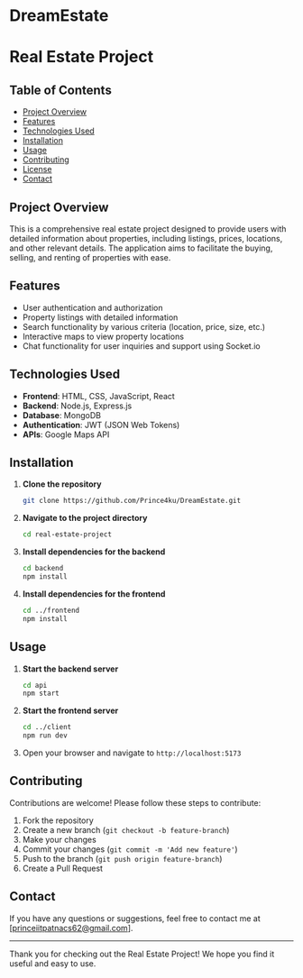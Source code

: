 # DreamEstate
# Real Estate Project

## Table of Contents
- [Project Overview](#project-overview)
- [Features](#features)
- [Technologies Used](#technologies-used)
- [Installation](#installation)
- [Usage](#usage)
- [Contributing](#contributing)
- [License](#license)
- [Contact](#contact)

## Project Overview
This is a comprehensive real estate project designed to provide users with detailed information about properties, including listings, prices, locations, and other relevant details. The application aims to facilitate the buying, selling, and renting of properties with ease.

## Features
- User authentication and authorization
- Property listings with detailed information
- Search functionality by various criteria (location, price, size, etc.)
- Interactive maps to view property locations
- Chat functionality for user inquiries and support using Socket.io


## Technologies Used
- **Frontend**: HTML, CSS, JavaScript, React
- **Backend**: Node.js, Express.js
- **Database**: MongoDB
- **Authentication**: JWT (JSON Web Tokens)
- **APIs**: Google Maps API

## Installation
1. **Clone the repository**
    ```bash
    git clone https://github.com/Prince4ku/DreamEstate.git
    ```
2. **Navigate to the project directory**
    ```bash
    cd real-estate-project
    ```
3. **Install dependencies for the backend**
    ```bash
    cd backend
    npm install
    ```
4. **Install dependencies for the frontend**
    ```bash
    cd ../frontend
    npm install
    ```

## Usage
1. **Start the backend server**
    ```bash
    cd api
    npm start
    ```
2. **Start the frontend server**
    ```bash
    cd ../client
    npm run dev
    ```
3. Open your browser and navigate to `http://localhost:5173`

## Contributing
Contributions are welcome! Please follow these steps to contribute:
1. Fork the repository
2. Create a new branch (`git checkout -b feature-branch`)
3. Make your changes
4. Commit your changes (`git commit -m 'Add new feature'`)
5. Push to the branch (`git push origin feature-branch`)
6. Create a Pull Request



## Contact
If you have any questions or suggestions, feel free to contact me at [princeiitpatnacs62@gmail.com].

---

Thank you for checking out the Real Estate Project! We hope you find it useful and easy to use.
